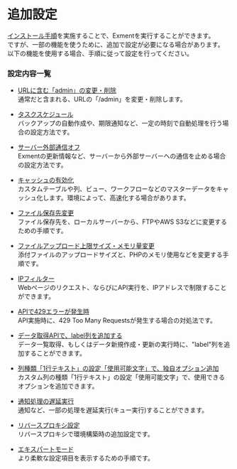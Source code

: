 # 追加設定
[インストール手順](/ja/quickstart.md)を実施することで、Exmentを実行することができます。  
ですが、一部の機能を使うために、追加で設定が必要になる場合があります。  
以下の機能を使用する場合、手順に従って設定を行ってください。  

### 設定内容一覧

- [URLに含む「admin」の変更・削除](/ja/additional_prefix)  
通常だと含まれる、URLの「/admin」を変更・削除します。

- [タスクスケジュール](/ja/additional_task_schedule)  
バックアップの自動作成や、期限通知など、一定の時刻で自動処理を行う場合の設定方法です。

- [サーバー外部通信オフ](/ja/additional_disable_outside_api)  
Exmentの更新情報など、サーバーから外部サーバーへの通信を止める場合の設定方法です。

- [キャッシュの有効化](/ja/additional_cache)  
カスタムテーブルや列、ビュー、ワークフローなどのマスターデータをキャッシュ化します。環境によって、高速化する場合があります。

- [ファイル保存先変更](/ja/additional_file_saveplace)  
ファイル保存先を、ローカルサーバーから、FTPやAWS S3などに変更するための手順です。

- [ファイルアップロード上限サイズ・メモリ量変更](/ja/additional_php_ini)  
添付ファイルのアップロードサイズと、PHPのメモリ使用などを変更する手順です。

- [IPフィルター](/ja/additional_ip_filter)  
Webページのリクエスト、ならびにAPI実行を、IPアドレスで制限することができます。

- [APIで429エラーが発生時](/ja/additional_429_too_many)  
API実施時に、429 Too Many Requestsが発生する場合の対処法です。

- [データ取得APIで、label列を追加する](/ja/additional_api_label)  
データ一覧取得、もしくはデータ新規作成・更新の実行時に、"label"列を追加することができます。

- [列種類「1行テキスト」の設定「使用可能文字」で、独自オプション追加](/ja/additional_available_characters)  
カスタム列の種類「1行テキスト」の設定「使用可能文字」で、使用できるオプションを追加できます。

- [通知処理の遅延実行](/ja/additional_queue)  
通知など、一部の処理を遅延実行(キュー実行)することができます。

- [リバースプロキシ設定](/ja/additional_reverse_proxy)  
リバースプロキシで環境構築時の追加設定です。

- [エキスパートモード](/ja/additional_expert)  
より柔軟な設定項目を表示するための手順です。